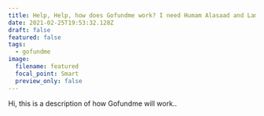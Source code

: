 ```yaml
---
title: Help, Help, how does Gofundme work? I need Humam Alasaad and Lam Joar to help
date: 2021-02-25T19:53:32.128Z
draft: false
featured: false
tags:
  - gofundme
image:
  filename: featured
  focal_point: Smart
  preview_only: false
---
```

Hi, this is a description of how Gofundme will work..